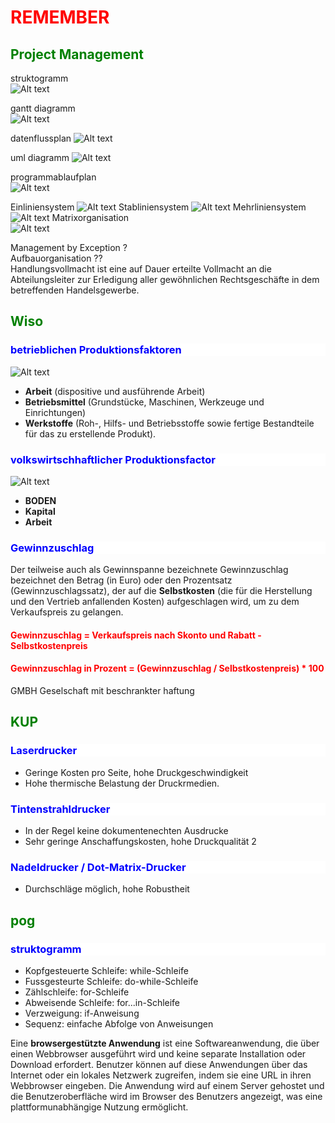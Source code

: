 <style>
h1 { color: Red }
h2 { color: green }
h3 { color: blue; background-color: white;}
h4 { color:red;}
h5 { color: yellow;background-color: black;}
h6 { color: hotpink;}
f{ color: red;
font-weight: bold;
text-decoration: underline;}
mono{font-family:"monospace"}
</style>

# REMEMBER

## Project Management

struktogramm  
![Alt text](img/remember/structogram.png)

gantt diagramm  
![Alt text](img/remember/gantt-chart-large.jpg)

datenflussplan
![Alt text](img/remember/datenflussplan.png)

uml diagramm
![Alt text](img/remember/umldiagramm.jpeg)

programmablaufplan  
![Alt text](img/remember/programmablaufplan.jpg)

Einliniensystem
![Alt text](img/remember/pm1.png) 
Stabliniensystem
![Alt text](img/remember/pm2.png) 
Mehrliniensystem
![Alt text](img/remember/pm3.png) 
Matrixorganisation  
![Alt text](img/remember/pm4.png)

Management by Exception ?  
Aufbauorganisation ??  
Handlungsvollmacht ist eine auf Dauer erteilte Vollmacht an die Abteilungsleiter zur Erledigung aller gewöhnlichen Rechtsgeschäfte in dem betreffenden Handelsgewerbe.


## Wiso

### betrieblichen Produktionsfaktoren 

![Alt text](img/remember/betriebswirtschaftsliche-produktionsfaktoren.webp)

- **Arbeit** (dispositive und ausführende Arbeit)
- **Betriebsmittel** (Grundstücke, Maschinen, Werkzeuge und Einrichtungen)
- **Werkstoffe** (Roh-, Hilfs- und Betriebsstoffe sowie fertige Bestandteile für das zu erstellende Produkt).

### volkswirtschhaftlicher Produktionsfactor  

![Alt text](<img/remember/volkswirtchhaftlicherProduktionsfactor .webp>)


- **BODEN**
- **Kapital**
- **Arbeit**

### Gewinnzuschlag
Der teilweise auch als Gewinnspanne bezeichnete Gewinnzuschlag bezeichnet den Betrag (in Euro) oder den Prozentsatz (Gewinnzuschlagssatz), der auf die **Selbstkosten** (die für die Herstellung und den Vertrieb anfallenden Kosten) aufgeschlagen wird, um zu dem Verkaufspreis zu gelangen.

#### Gewinnzuschlag = Verkaufspreis nach Skonto und Rabatt - Selbstkostenpreis 

#### Gewinnzuschlag in Prozent = (Gewinnzuschlag / Selbstkostenpreis) * 100


GMBH Geselschaft mit beschrankter haftung
## KUP

### Laserdrucker  
- Geringe Kosten pro Seite, hohe Druckgeschwindigkeit
- Hohe thermische Belastung der Druckrmedien.

### Tintenstrahldrucker  
- In der Regel keine dokumentenechten Ausdrucke	 
- Sehr geringe Anschaffungskosten, hohe Druckqualität		2

### Nadeldrucker / Dot-Matrix-Drucker
- Durchschläge möglich, hohe Robustheit 
## pog

### struktogramm

- Kopfgesteuerte Schleife: while-Schleife    
- Fussgesteurte Schleife: do-while-Schleife  
- Zählschleife: for-Schleife  
- Abweisende Schleife: for...in-Schleife  
- Verzweigung: if-Anweisung  
- Sequenz: einfache Abfolge von Anweisungen  

Eine **browsergestützte Anwendung** ist eine Softwareanwendung, die über einen Webbrowser ausgeführt wird und keine separate Installation oder Download erfordert. Benutzer können auf diese Anwendungen über das Internet oder ein lokales Netzwerk zugreifen, indem sie eine URL in ihren Webbrowser eingeben. Die Anwendung wird auf einem Server gehostet und die Benutzeroberfläche wird im Browser des Benutzers angezeigt, was eine plattformunabhängige Nutzung ermöglicht.